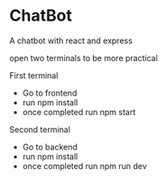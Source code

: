 # ChatBot
A chatbot with react and express

open two terminals to be more practical

First terminal
- Go to frontend 
- run npm install
- once completed run npm start

Second terminal
- Go to backend 
- run npm install
- once completed run npm run dev
